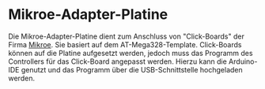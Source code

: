 # Mikroe-Adapter-Platine
Die Mikroe-Adapter-Platine dient zum Anschluss von "Click-Boards" der Firma [Mikroe](https://www.mikroe.com/).
Sie basiert auf dem AT-Mega328-Template. Click-Boards können auf die Platine aufgesetzt werden, jedoch muss das Programm des Controllers für das Click-Board angepasst werden.
Hierzu kann die Arduino-IDE genutzt und das Programm über die USB-Schnittstelle hochgeladen werden.

